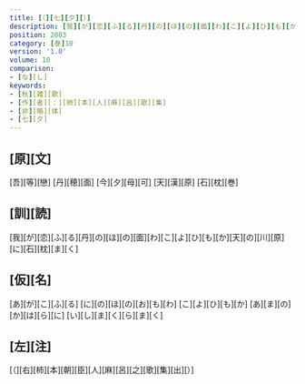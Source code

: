 ```yaml
---
title: [（][七][夕][）]
description: [我][が][恋][ふ][る][丹][の][ほ][の][面][わ][こ][よ][ひ][も][か][天][の][川][原][に][石][枕][ま][く]
position: 2003
category: [巻]10
version: '1.0'
volume: 10
comparison:
- [な][し]
keywords:
- [秋][雑][歌]
- [作][者][：][柿][本][人][麻][呂][歌][集]
- [非][略][体]
- [七][夕]
---
```


## [原][文]

[吾][等][戀] [丹][穂][面] [今][夕][母][可] [天][漢][原] [石][枕][巻]

## [訓][読]

[我][が][恋][ふ][る][丹][の][ほ][の][面][わ][こ][よ][ひ][も][か][天][の][川][原][に][石][枕][ま][く]

## [仮][名]

[あ][が][こ][ふ][る] [に][の][ほ][の][お][も][わ] [こ][よ][ひ][も][か] [あ][ま][の][か][は][ら][に] [い][し][ま][く][ら][ま][く]

## [左][注]

[（][右][柿][本][朝][臣][人][麻][呂][之][歌][集][出][）]
